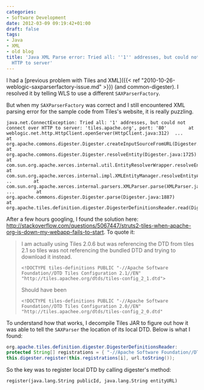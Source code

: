 ```yaml
---
categories:
- Software Development
date: 2012-03-09 09:19:42+01:00
draft: false
tags:
- Java
- XML
- old blog
title: 'Java XML Parse error: Tried all: ''1'' addresses, but could not connect over
  HTTP to server'
---
```


I had a [previous problem with Tiles and XML]({{< ref "2010-10-26-weblogic-saxparserfactory-issue.md" >}})  (and common-digester). I resolved it by telling WLS to use a different `SAXParserFactory`.

But when my `SAXParserFactory` was correct and I still encountered XML parsing error for the sample code from Tiles's website, it is really puzzling.

```
java.net.ConnectException: Tried all: '1' addresses, but could not connect over HTTP to server: 'tiles.apache.org', port: '80'        at weblogic.net.http.HttpClient.openServer(HttpClient.java:312)  ...        at org.apache.commons.digester.Digester.createInputSourceFromURL(Digester.java:2072)        at org.apache.commons.digester.Digester.resolveEntity(Digester.java:1725)        at com.sun.org.apache.xerces.internal.util.EntityResolverWrapper.resolveEntity(EntityResolverWrapper.java:107)        at com.sun.org.apache.xerces.internal.impl.XMLEntityManager.resolveEntityAsPerStax(XMLEntityManager.java:1018)        ..        at com.sun.org.apache.xerces.internal.parsers.XMLParser.parse(XMLParser.java:107)  ...        at org.apache.commons.digester.Digester.parse(Digester.java:1887)        at org.apache.tiles.definition.digester.DigesterDefinitionsReader.read(DigesterDefinitionsReader.java:267)
```

After a few hours googling, I found the solution here: http://stackoverflow.com/questions/5067447/struts2-tiles-when-apache-org-is-down-my-webapp-fails-to-start. To quote it:

> I am actually using Tiles 2.0.6 but was referencing the DTD from tiles 2.1 so tiles was not referencing the bundled DTD and trying to download it instead. 
>
> `<!DOCTYPE tiles-definitions PUBLIC "-//Apache Software Foundation//DTD Tiles Configuration 2.1//EN"  "http://tiles.apachee.org/dtds/tiles-config_2_1.dtd">`
>
> Should have been 
>
> `<!DOCTYPE tiles-definitions PUBLIC "-//Apache Software Foundation//DTD Tiles Configuration 2.0//EN" "http://tiles.apachee.org/dtds/tiles-config_2_0.dtd"`


To understand how that works, I decompile Tiles JAR to figure out how it was able to tell the `SAXParser` the location of its local DTD. Below is what I found:

```java
org.apache.tiles.definition.digester.DigesterDefinitionsReader: 
protected String[] registrations = { "-//Apache Software Foundation//DTD Tiles Configuration 2.0//EN", "/org/apache/tiles/resources/tiles-config_2_0.dtd" }; 
this.digester.register(this.registrations[i], url.toString());
```

So the key was to register local DTD by calling digester's method: 

```
register(java.lang.String publicId, java.lang.String entityURL) 
```